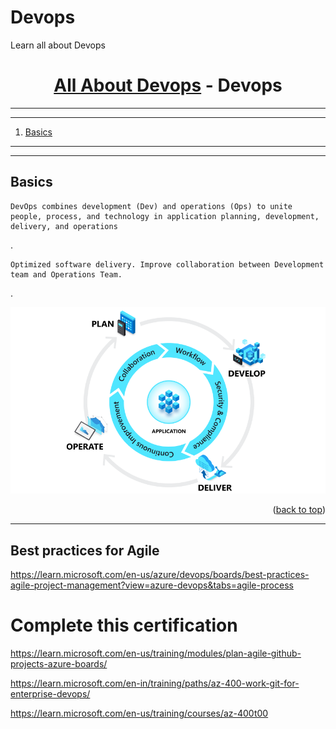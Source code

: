 <a name="readme-top"></a>

# Devops
Learn all about Devops


<div align="center">
<!-- Title: -->
<h1><a href="https://github.com/skthati/skthati.git">All About Devops</a> - Devops </h1>
</div>

<!-- Table of contents -->
<hr>
<hr>
<ol>
    <li><a href="#basics">Basics</a> </li>
</ol>
<hr>
<hr>


<!-- Basics -->
## Basics <a name="basics"></a>

    DevOps combines development (Dev) and operations (Ops) to unite people, process, and technology in application planning, development, delivery, and operations

.

    Optimized software delivery. Improve collaboration between Development team and Operations Team.

.



![alt text](devops-lifecycle.png)





<p align="right">(<a href="#readme-top">back to top</a>)</p>
<hr>


## Best practices for Agile 

https://learn.microsoft.com/en-us/azure/devops/boards/best-practices-agile-project-management?view=azure-devops&tabs=agile-process


# Complete this certification

https://learn.microsoft.com/en-us/training/modules/plan-agile-github-projects-azure-boards/

https://learn.microsoft.com/en-in/training/paths/az-400-work-git-for-enterprise-devops/

https://learn.microsoft.com/en-us/training/courses/az-400t00